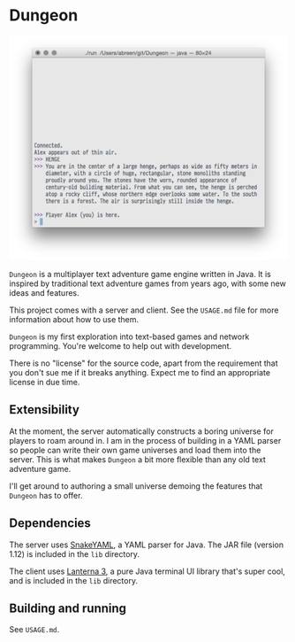 # Dungeon

![Logged into a server](https://raw.githubusercontent.com/abreen/Dungeon/master/screenshot.png)

`Dungeon` is a multiplayer text adventure game engine written in Java. It
is inspired by traditional text adventure games from years ago, with some
new ideas and features.

This project comes with a server and client. See the `USAGE.md` file for
more information about how to use them.

`Dungeon` is my first exploration into text-based games and network 
programming. You're welcome to help out with development.

There is no "license" for the source code, apart from the requirement that
you don't sue me if it breaks anything. Expect me to find an appropriate
license in due time.


## Extensibility

At the moment, the server automatically constructs a boring universe for
players to roam around in. I am in the process of building in a YAML
parser so people can write their own game universes and load them into the
server. This is what makes `Dungeon` a bit more flexible than any old text
adventure game.

I'll get around to authoring a small universe demoing the features that
`Dungeon` has to offer.


## Dependencies

The server uses [SnakeYAML][snakeyaml], a YAML parser for Java. The JAR
file (version 1.12) is included in the `lib` directory.

The client uses [Lanterna 3][lanterna], a pure Java terminal UI library
that's super cool, and is included in the `lib` directory.


## Building and running

See `USAGE.md`.

[snakeyaml]: http://code.google.com/p/snakeyaml/
[lanterna]: http://code.google.com/p/lanterna/
